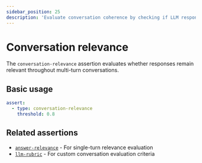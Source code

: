 ```yaml
---
sidebar_position: 25
description: 'Evaluate conversation coherence by checking if LLM responses maintain context relevance across multi-turn dialogues'
---
```


# Conversation relevance

The `conversation-relevance` assertion evaluates whether responses remain relevant throughout multi-turn conversations.

## Basic usage

```yaml
assert:
  - type: conversation-relevance
    threshold: 0.8
```

## Related assertions

- [`answer-relevance`](/docs/configuration/expected-outputs/model-graded/answer-relevance) - For single-turn relevance evaluation
- [`llm-rubric`](/docs/configuration/expected-outputs/model-graded/llm-rubric) - For custom conversation evaluation criteria
